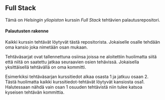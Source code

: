 ## Full Stack

Tämä on *Helsingin yliopiston* kurssin *Full Stack* tehtävien palautusrepositori.

#### Palautusten rakenne

Kaikki kurssin tehtävät löytyvät tästä repositorista. Jokaiselle osalle tehdään oma kansio joka nimetään osan mukaan.

Tehtäväsarjat ovat tallennettuna osiinsa joissa ne aloitettiin huolimatta siitä että niitä on saatettu jatkaa seuraavien osien tehävissä. Jokaisella yksittäisellä tehtävällä on oma kommitti.

Esimerkiksi tehtäväsarjan kurssitiedot alkaa osasta 1 ja jatkuu osaan 2. Tästä huolimatta kaikki kurssitiedot-tehtävät löytyvät kansiosta osa1. Halutessaan nähdä vain osan 1 osuuden tehtävistä niin tulee katsoa kyseisen tehtävän kommittia.